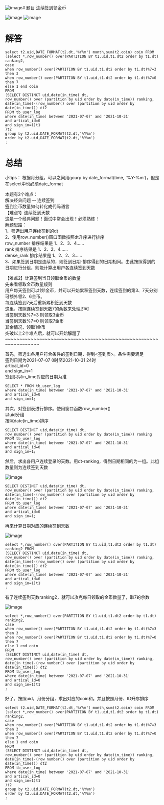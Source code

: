 ![image](https://github.com/user-attachments/assets/6a1fd0e6-015b-4fac-84e5-efc6134a6638)# 题目 连续签到领金币

![image](https://github.com/user-attachments/assets/ea18e97d-6ee8-4b66-8f6b-289ee666051a)
![image](https://github.com/user-attachments/assets/7e1822ef-5c88-4cfb-be19-ec688e8aa782)

# 解答
```mysql
select t2.uid,DATE_FORMAT(t2.dt,'%Y%m') month,sum(t2.coin) coin FROM
(select *,row_number() over(PARTITION BY t1.uid,t1.dt2 order by t1.dt) ranking2,
case 
when row_number() over(PARTITION BY t1.uid,t1.dt2 order by t1.dt)%7=3 then 3
when row_number() over(PARTITION BY t1.uid,t1.dt2 order by t1.dt)%7=0 then 7
else 1 end coin 
FROM
(SELECT DISTINCT uid,date(in_time) dt,
row_number() over (partition by uid order by date(in_time)) ranking,
date(in_time)-(row_number() over (partition by uid order by date(in_time))) dt2
FROM tb_user_log
where date(in_time) between '2021-07-07' and '2021-10-31'
and artical_id=0
and sign_in=1)t1
)t2
group by t2.uid,DATE_FORMAT(t2.dt,'%Y%m')
order by t2.uid,DATE_FORMAT(t2.dt,'%Y%m')
;
```

# 总结

小tips： 根据月分组，可以之间用gourp by date_format(time, '%Y-%m')，但是在select中也必须date_format

本题有2个难点：   
解决经典问题 -- 连续签到    
签到金币数量如何转化成代码语言    
【难点1】连续签到天数    
这是一个经典问题！面试中常会出现！必须熟练！    
解题思路：    
1、筛选出用户连续签到的dt   
2、使用row_number()窗口函数按照dt升序进行排序    
row_number 排序结果是 1、2、3、4……    
rank 排序结果是 1、2、2、4……    
dense_rank 排序结果是 1、2、2、3……    
3、如果签到日期是连续的，则签到日期-排序得到的日期相同。由此按照得到的日期进行分组，则能计算出用户各连续签到天数

【难点2】计算签到当日领取金币的数量    
先来看领取金币数量规则    
用户每天签到可以领1金币，并可以开始累积签到天数，连续签到的第3、7天分别可额外领2、6金币。    
每连续签到7天后重新累积签到天数   
这里，按照连续签到天数7的余数来处理即可    
当签到天数%7=3 则领取3金币    
当签到天数%7=0 则领取7金币    
其余情况，领取1金币     
突破以上2个难点后，就可以开始解题了~~~~~~~~~~~~~~~~~~~~~~~~~~~~~~~~~~~~~~~~~~~~~~~~~~~~~~~~~~~~~~~~~~

首先，筛选出各用户符合条件的签到日期，得到<签到表>。条件需要满足    
签到日期为2021-07-07 0时至2021-10-31 24时    
artical_id=0    
and sign_in=1    
签到只以in_time对应的日期为准    

```mysql
SELECT * FROM tb_user_log
where date(in_time) between '2021-07-07' and '2021-10-31'
and artical_id=0
and sign_in=1;
```
其次，对签到表进行排序。使用窗口函数row_number()   
以uid分组    
按照date(in_time)排序    
```mysql
SELECT DISTINCT uid,date(in_time) dt,
row_number() over (partition by uid order by date(in_time)) ranking 
FROM tb_user_log
where date(in_time) between '2021-07-07' and '2021-10-31'
and artical_id=0
and sign_in=1;
```
然后，求出各用户连续登录的天数。用dt-ranking，得到日期相同的为一组。此组数量则为连续签到天数   

![image](https://github.com/user-attachments/assets/7262b8e5-5029-47bd-a907-92a5a5fc1b4c)

```mysql
SELECT DISTINCT uid,date(in_time) dt,
row_number() over (partition by uid order by date(in_time)) ranking,
date(in_time)-(row_number() over (partition by uid order by date(in_time))) dt2 
FROM tb_user_log
where date(in_time) between '2021-07-07' and '2021-10-31'
and artical_id=0
and sign_in=1;
```

再来计算日期对应的连续签到天数

![image](https://github.com/user-attachments/assets/3debdb81-1140-4fab-b836-610b2c0ed78a)

```mysql
select *,row_number() over(PARTITION BY t1.uid,t1.dt2 order by t1.dt) ranking2 FROM
(SELECT DISTINCT uid,date(in_time) dt,
row_number() over (partition by uid order by date(in_time)) ranking,
date(in_time)-(row_number() over (partition by uid order by date(in_time))) dt2
FROM tb_user_log
where date(in_time) between '2021-07-07' and '2021-10-31'
and artical_id=0
and sign_in=1)t1
;
```
有了连续签到天数ranking2，就可以攻克每日领取的金币数量了，取7的余数


![image](https://github.com/user-attachments/assets/0bef05b7-79e0-496a-8972-6c0c1926aef1)

```mysql
select *,row_number() over(PARTITION BY t1.uid,t1.dt2 order by t1.dt) ranking2,
case 
when row_number() over(PARTITION BY t1.uid,t1.dt2 order by t1.dt)%7=3 then 3
when row_number() over(PARTITION BY t1.uid,t1.dt2 order by t1.dt)%7=0 then 7
else 1 end coin 
FROM
(SELECT DISTINCT uid,date(in_time) dt,
row_number() over (partition by uid order by date(in_time)) ranking,
date(in_time)-(row_number() over (partition by uid order by date(in_time))) dt2
FROM tb_user_log
where date(in_time) between '2021-07-07' and '2021-10-31'
and artical_id=0
and sign_in=1)t1
;
```

好了，按照uid，月份分组，求出对应的coin和。并且按照月份、ID升序排序

```mysql
select t2.uid,DATE_FORMAT(t2.dt,'%Y%m') month,sum(t2.coin) coin FROM
(select *,row_number() over(PARTITION BY t1.uid,t1.dt2 order by t1.dt) ranking2,
case 
when row_number() over(PARTITION BY t1.uid,t1.dt2 order by t1.dt)%7=3 then 3
when row_number() over(PARTITION BY t1.uid,t1.dt2 order by t1.dt)%7=0 then 7
else 1 end coin 
FROM
(SELECT DISTINCT uid,date(in_time) dt,
row_number() over (partition by uid order by date(in_time)) ranking,
date(in_time)-(row_number() over (partition by uid order by date(in_time))) dt2
FROM tb_user_log
where date(in_time) between '2021-07-07' and '2021-10-31'
and artical_id=0
and sign_in=1)t1
)t2
group by t2.uid,DATE_FORMAT(t2.dt,'%Y%m')
order by t2.uid,DATE_FORMAT(t2.dt,'%Y%m')
;
```
